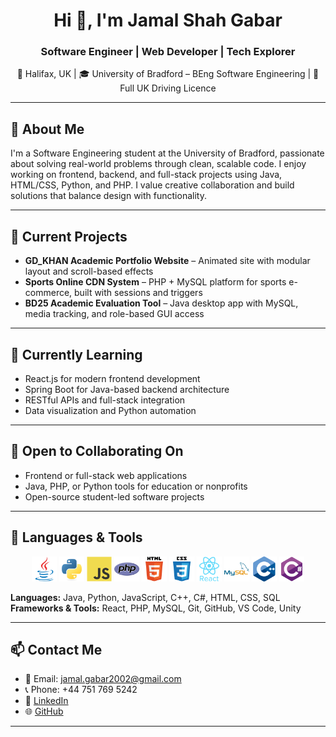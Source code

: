 <h1 align="center">Hi 👋, I'm Jamal Shah Gabar</h1>
<h3 align="center">Software Engineer | Web Developer | Tech Explorer</h3>

<p align="center">
📍 Halifax, UK | 🎓 University of Bradford – BEng Software Engineering | 🚗 Full UK Driving Licence  
</p>

---

## 🔧 About Me

I'm a Software Engineering student at the University of Bradford, passionate about solving real-world problems through clean, scalable code. I enjoy working on frontend, backend, and full-stack projects using Java, HTML/CSS, Python, and PHP. I value creative collaboration and build solutions that balance design with functionality.

---

## 🚀 Current Projects

- **GD_KHAN Academic Portfolio Website** – Animated site with modular layout and scroll-based effects  
- **Sports Online CDN System** – PHP + MySQL platform for sports e-commerce, built with sessions and triggers  
- **BD25 Academic Evaluation Tool** – Java desktop app with MySQL, media tracking, and role-based GUI access  

---

## 🌱 Currently Learning

- React.js for modern frontend development  
- Spring Boot for Java-based backend architecture  
- RESTful APIs and full-stack integration  
- Data visualization and Python automation  

---

## 🤝 Open to Collaborating On

- Frontend or full-stack web applications  
- Java, PHP, or Python tools for education or nonprofits  
- Open-source student-led software projects  

---

## 🧰 Languages & Tools

<p align="center">
  <img src="https://raw.githubusercontent.com/devicons/devicon/master/icons/java/java-original.svg" alt="Java" width="40" height="40"/>
  <img src="https://raw.githubusercontent.com/devicons/devicon/master/icons/python/python-original.svg" alt="Python" width="40" height="40"/>
  <img src="https://raw.githubusercontent.com/devicons/devicon/master/icons/javascript/javascript-original.svg" alt="JavaScript" width="40" height="40"/>
  <img src="https://raw.githubusercontent.com/devicons/devicon/master/icons/php/php-original.svg" alt="PHP" width="40" height="40"/>
  <img src="https://raw.githubusercontent.com/devicons/devicon/master/icons/html5/html5-original-wordmark.svg" alt="HTML" width="40" height="40"/>
  <img src="https://raw.githubusercontent.com/devicons/devicon/master/icons/css3/css3-original-wordmark.svg" alt="CSS" width="40" height="40"/>
  <img src="https://raw.githubusercontent.com/devicons/devicon/master/icons/react/react-original-wordmark.svg" alt="React" width="40" height="40"/>
  <img src="https://raw.githubusercontent.com/devicons/devicon/master/icons/mysql/mysql-original-wordmark.svg" alt="MySQL" width="40" height="40"/>
  <img src="https://raw.githubusercontent.com/devicons/devicon/master/icons/cplusplus/cplusplus-original.svg" alt="C++" width="40" height="40"/>
  <img src="https://raw.githubusercontent.com/devicons/devicon/master/icons/csharp/csharp-original.svg" alt="C#" width="40" height="40"/>
</p>

**Languages:** Java, Python, JavaScript, C++, C#, HTML, CSS, SQL  
**Frameworks & Tools:** React, PHP, MySQL, Git, GitHub, VS Code, Unity  

---

## 📫 Contact Me

- 📧 Email: [jamal.gabar2002@gmail.com](mailto:jamal.gabar2002@gmail.com)  
- 📞 Phone: +44 751 769 5242  
- 🔗 [LinkedIn](https://www.linkedin.com/in/jamal-shah-gabar)  
- 🌐 [GitHub](https://github.com/JamalShahGabar2)

---

<!--
**JamalShahGabar2/JamalShahGabar2** is a ✨ special ✨ repository because its `README.md` appears on your GitHub profile.
-->
